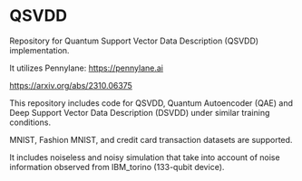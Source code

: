 # QSVDD

Repository for Quantum Support Vector Data Description (QSVDD) implementation.

It utilizes Pennylane: https://pennylane.ai

https://arxiv.org/abs/2310.06375

This repository includes code for QSVDD, Quantum Autoencoder (QAE) and Deep Support Vector Data Description (DSVDD) under similar training conditions. 

MNIST, Fashion MNIST, and credit card transaction datasets are supported.

It includes noiseless and noisy simulation that take into account of noise information observed from IBM_torino (133-qubit device).
